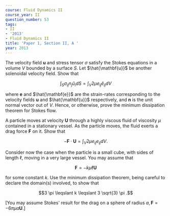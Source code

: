 ```yaml
---
course: Fluid Dynamics II
course_year: II
question_number: 53
tags:
- II
- '2013'
- Fluid Dynamics II
title: 'Paper 1, Section II, A '
year: 2013
---
```




The velocity field $\mathbf{u}$ and stress tensor $\sigma$ satisfy the Stokes equations in a volume $V$ bounded by a surface $S$. Let $\hat{\mathbf{u}}$ be another solenoidal velocity field. Show that

$$\int_{S} \sigma_{i j} n_{j} \hat{u}_{i} d S=\int_{V} 2 \mu e_{i j} \hat{e}_{i j} d V$$

where $\mathbf{e}$ and $\hat{\mathbf{e}}$ are the strain-rates corresponding to the velocity fields $\mathbf{u}$ and $\hat{\mathbf{u}}$ respectively, and $\mathbf{n}$ is the unit normal vector out of $V$. Hence, or otherwise, prove the minimum dissipation theorem for Stokes flow.

A particle moves at velocity $\mathbf{U}$ through a highly viscous fluid of viscosity $\mu$ contained in a stationary vessel. As the particle moves, the fluid exerts a drag force $\mathbf{F}$ on it. Show that

$$-\mathbf{F} \cdot \mathbf{U}=\int_{V} 2 \mu e_{i j} e_{i j} d V .$$

Consider now the case when the particle is a small cube, with sides of length $\ell$, moving in a very large vessel. You may assume that

$$\mathbf{F}=-k \mu \ell \mathbf{U}$$

for some constant $k$. Use the minimum dissipation theorem, being careful to declare the domain(s) involved, to show that

$$3 \pi \leqslant k \leqslant 3 \sqrt{3} \pi .$$

[You may assume Stokes' result for the drag on a sphere of radius $a, \mathbf{F}=-6 \pi \mu a \mathbf{U}$.]